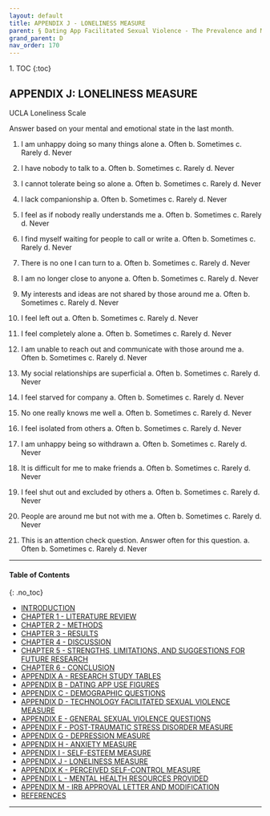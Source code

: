 ```yaml
---
layout: default
title: APPENDIX J - LONELINESS MEASURE   
parent: § Dating App Facilitated Sexual Violence - The Prevalence and Mental Health Effects  
grand_parent: D 
nav_order: 170 
---
```

<style>
.dont-break-out {
  /* These are technically the same, but use both */
  overflow-wrap: break-word;
  word-wrap: break-word;

     -ms-word-break: break-all;
  /* This is the dangerous one in WebKit, as it breaks things wherever */
  word-break: break-all;
  /* Instead use this non-standard one: */
  word-break: break-word;
}

.youtube-container {
    position: relative;
    width: 100%;
    height: 0;
    padding-bottom: 56.25%;
}
.youtube-video {
    position: absolute;
    top: 0;
    left: 0;
    width: 100%;
    height: 100%;
}

</style>

<div class="dont-break-out" markdown="1">
1. TOC
{:toc}

## APPENDIX J: LONELINESS MEASURE

UCLA Loneliness Scale

Answer based on your mental and emotional state in the last month.

1. I am unhappy doing so many things alone
    a. Often
    b. Sometimes
    c. Rarely
    d. Never

2. I have nobody to talk to
    a. Often
    b. Sometimes
    c. Rarely
    d. Never

3. I cannot tolerate being so alone
    a. Often
    b. Sometimes
    c. Rarely
    d. Never

4. I lack companionship
    a. Often
    b. Sometimes
    c. Rarely
    d. Never

5. I feel as if nobody really understands me
    a. Often
    b. Sometimes
    c. Rarely
    d. Never

6. I find myself waiting for people to call or write
    a. Often
    b. Sometimes
    c. Rarely
    d. Never

7. There is no one I can turn to
    a. Often
    b. Sometimes
    c. Rarely
    d. Never

8. I am no longer close to anyone
    a. Often
    b. Sometimes
    c. Rarely
    d. Never

9. My interests and ideas are not shared by those around me
    a. Often
    b. Sometimes
    c. Rarely
    d. Never

10. I feel left out
    a. Often
    b. Sometimes
    c. Rarely
    d. Never

11. I feel completely alone
    a. Often
    b. Sometimes
    c. Rarely
    d. Never

12. I am unable to reach out and communicate with those around me
    a. Often
    b. Sometimes
    c. Rarely
    d. Never

13. My social relationships are superficial
    a. Often
    b. Sometimes
    c. Rarely
    d. Never

14. I feel starved for company
    a. Often
    b. Sometimes
    c. Rarely
    d. Never

15. No one really knows me well
    a. Often
    b. Sometimes
    c. Rarely
    d. Never

16. I feel isolated from others
    a. Often
    b. Sometimes
    c. Rarely
    d. Never

17. I am unhappy being so withdrawn
    a. Often
    b. Sometimes
    c. Rarely
    d. Never

18. It is difficult for me to make friends
    a. Often
    b. Sometimes
    c. Rarely
    d. Never

19. I feel shut out and excluded by others
    a. Often
    b. Sometimes
    c. Rarely
    d. Never

20. People are around me but not with me
    a. Often
    b. Sometimes
    c. Rarely
    d. Never

21. This is an attention check question. Answer often for this question.
    a. Often
    b. Sometimes
    c. Rarely
    d. Never

***

#### Table of Contents
{: .no_toc}

<ul><li> <a href="/docs/D/dating-app-facilitated-sexual-violence-the-prevalence-and-mental-health-effects-1/">INTRODUCTION</a></li><li> <a href="/docs/D/dating-app-facilitated-sexual-violence-the-prevalence-and-mental-health-effects-2/">CHAPTER 1 - LITERATURE REVIEW</a></li><li> <a href="/docs/D/dating-app-facilitated-sexual-violence-the-prevalence-and-mental-health-effects-3/">CHAPTER 2 - METHODS</a></li><li> <a href="/docs/D/dating-app-facilitated-sexual-violence-the-prevalence-and-mental-health-effects-4/">CHAPTER 3 - RESULTS</a></li><li> <a href="/docs/D/dating-app-facilitated-sexual-violence-the-prevalence-and-mental-health-effects-5/">CHAPTER 4 - DISCUSSION</a></li><li> <a href="/docs/D/dating-app-facilitated-sexual-violence-the-prevalence-and-mental-health-effects-6/">CHAPTER 5 - STRENGTHS, LIMITATIONS, AND SUGGESTIONS FOR FUTURE RESEARCH</a></li><li> <a href="/docs/D/dating-app-facilitated-sexual-violence-the-prevalence-and-mental-health-effects-7/">CHAPTER 6 - CONCLUSION</a></li><li> <a href="/docs/D/dating-app-facilitated-sexual-violence-the-prevalence-and-mental-health-effects-8/">APPENDIX A - RESEARCH STUDY TABLES</a></li><li> <a href="/docs/D/dating-app-facilitated-sexual-violence-the-prevalence-and-mental-health-effects-9/">APPENDIX B - DATING APP USE FIGURES</a></li><li> <a href="/docs/D/dating-app-facilitated-sexual-violence-the-prevalence-and-mental-health-effects-10/">APPENDIX C - DEMOGRAPHIC QUESTIONS</a></li><li> <a href="/docs/D/dating-app-facilitated-sexual-violence-the-prevalence-and-mental-health-effects-11/">APPENDIX D - TECHNOLOGY FACILITATED SEXUAL VIOLENCE MEASURE</a></li><li> <a href="/docs/D/dating-app-facilitated-sexual-violence-the-prevalence-and-mental-health-effects-12/">APPENDIX E - GENERAL SEXUAL VIOLENCE QUESTIONS</a></li><li> <a href="/docs/D/dating-app-facilitated-sexual-violence-the-prevalence-and-mental-health-effects-13/">APPENDIX F - POST-TRAUMATIC STRESS DISORDER MEASURE</a></li><li> <a href="/docs/D/dating-app-facilitated-sexual-violence-the-prevalence-and-mental-health-effects-14/">APPENDIX G - DEPRESSION MEASURE</a></li><li> <a href="/docs/D/dating-app-facilitated-sexual-violence-the-prevalence-and-mental-health-effects-15/">APPENDIX H - ANXIETY MEASURE</a></li><li> <a href="/docs/D/dating-app-facilitated-sexual-violence-the-prevalence-and-mental-health-effects-16/">APPENDIX I - SELF-ESTEEM MEASURE</a></li><li> <a href="/docs/D/dating-app-facilitated-sexual-violence-the-prevalence-and-mental-health-effects-17/">APPENDIX J - LONELINESS MEASURE</a></li><li> <a href="/docs/D/dating-app-facilitated-sexual-violence-the-prevalence-and-mental-health-effects-18/">APPENDIX K - PERCEIVED SELF-CONTROL MEASURE</a></li><li> <a href="/docs/D/dating-app-facilitated-sexual-violence-the-prevalence-and-mental-health-effects-19/">APPENDIX L - MENTAL HEALTH RESOURCES PROVIDED</a></li><li> <a href="/docs/D/dating-app-facilitated-sexual-violence-the-prevalence-and-mental-health-effects-20/">APPENDIX M - IRB APPROVAL LETTER AND MODIFICATION</a></li><li> <a href="/docs/D/dating-app-facilitated-sexual-violence-the-prevalence-and-mental-health-effects-21/">REFERENCES</a></li></ul>

***

</div>
